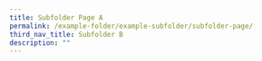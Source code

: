 ```yaml
---
title: Subfolder Page A
permalink: /example-folder/example-subfolder/subfolder-page/
third_nav_title: Subfolder B
description: ""
---
```





